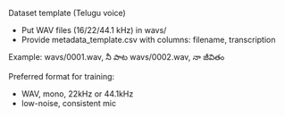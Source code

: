 Dataset template (Telugu voice)
- Put WAV files (16/22/44.1 kHz) in wavs/
- Provide metadata_template.csv with columns: filename, transcription

Example:
wavs/0001.wav, నీ పాట
wavs/0002.wav, నా జీవితం

Preferred format for training:
- WAV, mono, 22kHz or 44.1kHz
- low-noise, consistent mic
